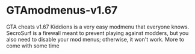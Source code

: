 # GTAmodmenus-v1.67
GTA cheats v1.67
Kiddions is a very easy modmenu that everyone knows.
SecroSurf is a firewall meant to prevent playing against modders, but you also need to disable your mod menus; otherwise, it won't work.
More to come with some time
